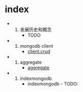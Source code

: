 # index

* 1. 发展历史和概念
     * TODO
* 1. mongodb client
     * [client.crud](client.crud.md)
* 1. aggregate
     * [aggregate](aggregate.md)
* 1. indexmongodb
     * indexmongodb - TODO:

